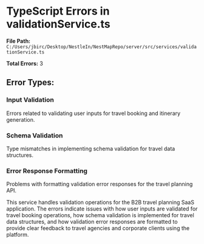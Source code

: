 # TypeScript Errors in validationService.ts

**File Path:** `C:/Users/jbirc/Desktop/NestleIn/NestMapRepo/server/src/services/validationService.ts`

**Total Errors:** 3

## Error Types:

### Input Validation
Errors related to validating user inputs for travel booking and itinerary generation.

### Schema Validation
Type mismatches in implementing schema validation for travel data structures.

### Error Response Formatting
Problems with formatting validation error responses for the travel planning API.

This service handles validation operations for the B2B travel planning SaaS application. The errors indicate issues with how user inputs are validated for travel booking operations, how schema validation is implemented for travel data structures, and how validation error responses are formatted to provide clear feedback to travel agencies and corporate clients using the platform.

